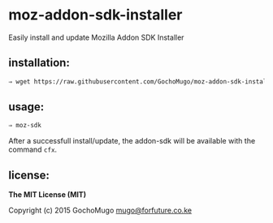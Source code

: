 
# moz-addon-sdk-installer

Easily install and update Mozilla Addon SDK Installer


## installation:

```bash
⇒ wget https://raw.githubusercontent.com/GochoMugo/moz-addon-sdk-installer/master/get.sh | bash
```


## usage:

```bash
⇒ moz-sdk
```

After a successfull install/update, the addon-sdk will be available with the command `cfx`.


## license:

__The MIT License (MIT)__

Copyright (c) 2015 GochoMugo <mugo@forfuture.co.ke>

